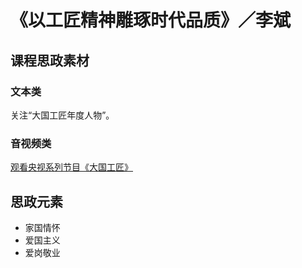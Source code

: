 # 《以工匠精神雕琢时代品质》／李斌

## 课程思政素材

### 文本类

关注“大国工匠年度人物”。

### 音视频类

[观看央视系列节目《大国工匠》](https://search.cctv.com/search.php?qtext=%E5%A4%A7%E5%9B%BD%E5%B7%A5%E5%8C%A0&type=web)

## 思政元素

- 家国情怀
- 爱国主义
- 爱岗敬业


